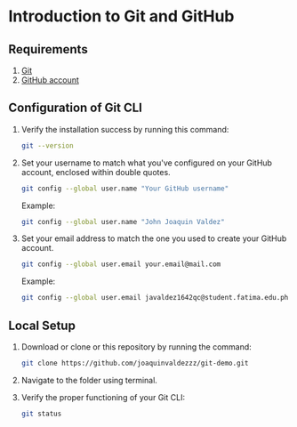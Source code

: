 # Introduction to Git and GitHub

## Requirements

1. [Git](https://git-scm.com)
2. [GitHub account](https://github.com/signup)

## Configuration of Git CLI

1. Verify the installation success by running this command:

   ```sh
   git --version
   ```

2. Set your username to match what you've configured on your GitHub account, enclosed within double quotes.

   ```sh
   git config --global user.name "Your GitHub username"
   ```

   Example:

   ```sh
   git config --global user.name "John Joaquin Valdez"
   ```

3. Set your email address to match the one you used to create your GitHub account.

   ```sh
   git config --global user.email your.email@mail.com
   ```

   Example:

   ```sh
   git config --global user.email javaldez1642qc@student.fatima.edu.ph
   ```

## Local Setup

1. Download or clone or this repository by running the command:

   ```sh
   git clone https://github.com/joaquinvaldezzz/git-demo.git
   ```

2. Navigate to the folder using terminal.
3. Verify the proper functioning of your Git CLI:

   ```sh
   git status
   ```
